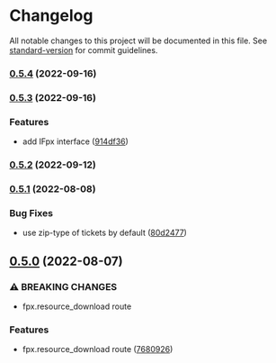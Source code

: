 # Changelog

All notable changes to this project will be documented in this file. See [standard-version](https://github.com/conventional-changelog/standard-version) for commit guidelines.

### [0.5.4](https://github.com/DataShades/ckanext-fpx/compare/v0.5.3...v0.5.4) (2022-09-16)

### [0.5.3](https://github.com/DataShades/ckanext-fpx/compare/v0.5.2...v0.5.3) (2022-09-16)


### Features

* add IFpx interface ([914df36](https://github.com/DataShades/ckanext-fpx/commit/914df36a89aa4911d46cd427ad2b701c81f2ef47))

### [0.5.2](https://github.com/datashades/ckanext-fpx/compare/v0.5.1...v0.5.2) (2022-09-12)

### [0.5.1](https://github.com/datashades/ckanext-fpx/compare/v0.5.0...v0.5.1) (2022-08-08)


### Bug Fixes

* use zip-type of tickets by default ([80d2477](https://github.com/datashades/ckanext-fpx/commit/80d2477d76a4383a3ea279c55c3f19bdf0463fb5))

## [0.5.0](https://github.com/DataShades/ckanext-fpx/compare/v0.4.1...v0.5.0) (2022-08-07)


### ⚠ BREAKING CHANGES

* fpx.resource_download route

### Features

* fpx.resource_download route ([7680926](https://github.com/DataShades/ckanext-fpx/commit/768092690bad50b0044c5a902691ad222fe0abe7))
